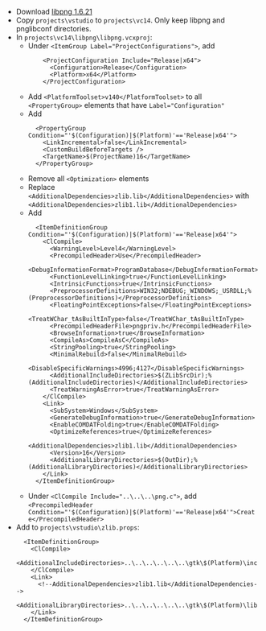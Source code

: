 * Download [libpng 1.6.21](ftp://ftp.simplesystems.org/pub/libpng/png/src/libpng16/libpng-1.6.21.tar.xz)
* Copy `projects\vstudio` to `projects\vc14`. Only keep libpng and pnglibconf directories.
* In `projects\vc14\libpng\libpng.vcxproj`:
	* Under `<ItemGroup Label="ProjectConfigurations">`, add
		```
		    <ProjectConfiguration Include="Release|x64">
		      <Configuration>Release</Configuration>
		      <Platform>x64</Platform>
		    </ProjectConfiguration>
		```
	* Add `<PlatformToolset>v140</PlatformToolset>` to all `<PropertyGroup>` elements that have `Label="Configuration"`
	* Add
		```
		  <PropertyGroup Condition="'$(Configuration)|$(Platform)'=='Release|x64'">
		    <LinkIncremental>false</LinkIncremental>
		    <CustomBuildBeforeTargets />
		    <TargetName>$(ProjectName)16</TargetName>
		  </PropertyGroup>
		```
	* Remove all `<Optimization>` elements
	* Replace `<AdditionalDependencies>zlib.lib</AdditionalDependencies>` with `<AdditionalDependencies>zlib1.lib</AdditionalDependencies>`
	* Add
		```
		  <ItemDefinitionGroup Condition="'$(Configuration)|$(Platform)'=='Release|x64'">
		    <ClCompile>
		      <WarningLevel>Level4</WarningLevel>
		      <PrecompiledHeader>Use</PrecompiledHeader>
		      <DebugInformationFormat>ProgramDatabase</DebugInformationFormat>
		      <FunctionLevelLinking>true</FunctionLevelLinking>
		      <IntrinsicFunctions>true</IntrinsicFunctions>
		      <PreprocessorDefinitions>WIN32;NDEBUG;_WINDOWS;_USRDLL;%(PreprocessorDefinitions)</PreprocessorDefinitions>
		      <FloatingPointExceptions>false</FloatingPointExceptions>
		      <TreatWChar_tAsBuiltInType>false</TreatWChar_tAsBuiltInType>
		      <PrecompiledHeaderFile>pngpriv.h</PrecompiledHeaderFile>
		      <BrowseInformation>true</BrowseInformation>
		      <CompileAs>CompileAsC</CompileAs>
		      <StringPooling>true</StringPooling>
		      <MinimalRebuild>false</MinimalRebuild>
		      <DisableSpecificWarnings>4996;4127</DisableSpecificWarnings>
		      <AdditionalIncludeDirectories>$(ZLibSrcDir);%(AdditionalIncludeDirectories)</AdditionalIncludeDirectories>
		      <TreatWarningAsError>true</TreatWarningAsError>
		    </ClCompile>
		    <Link>
		      <SubSystem>Windows</SubSystem>
		      <GenerateDebugInformation>true</GenerateDebugInformation>
		      <EnableCOMDATFolding>true</EnableCOMDATFolding>
		      <OptimizeReferences>true</OptimizeReferences>
		      <AdditionalDependencies>zlib1.lib</AdditionalDependencies>
		      <Version>16</Version>
		      <AdditionalLibraryDirectories>$(OutDir);%(AdditionalLibraryDirectories)</AdditionalLibraryDirectories>
		    </Link>
		  </ItemDefinitionGroup>
		```
	* Under `<ClCompile Include="..\..\..\png.c">`, add `<PrecompiledHeader Condition="'$(Configuration)|$(Platform)'=='Release|x64'">Create</PrecompiledHeader>`
* Add to `projects\vstudio\zlib.props`:
	```
	  <ItemDefinitionGroup>
	    <ClCompile>
	      <AdditionalIncludeDirectories>..\..\..\..\..\..\gtk\$(Platform)\include</AdditionalIncludeDirectories>
	    </ClCompile>
	    <Link>
	      <!--AdditionalDependencies>zlib1.lib</AdditionalDependencies-->
	      <AdditionalLibraryDirectories>..\..\..\..\..\..\gtk\$(Platform)\lib</AdditionalLibraryDirectories>
	    </Link>
	  </ItemDefinitionGroup>
	```
